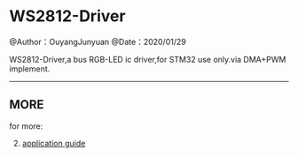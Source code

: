 # WS2812-Driver

@Author：OuyangJunyuan                                                                                                                                                               @Date：2020/01/29					                                                                                                                                             

WS2812-Driver,a bus RGB-LED ic driver,for STM32 use only.via DMA+PWM implement.

---

## MORE

for more:

2. [application guide](./note/WS2812库使用说明.pdf)